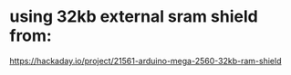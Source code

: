 # using 32kb external sram shield from:

https://hackaday.io/project/21561-arduino-mega-2560-32kb-ram-shield

